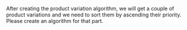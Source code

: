 After creating the product variation algorithm, we will get a couple of product variations and we need to sort them by
ascending their priority. Please create an algorithm for that part.
